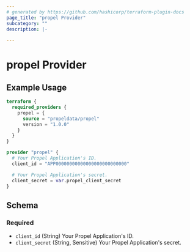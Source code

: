 ```yaml
---
# generated by https://github.com/hashicorp/terraform-plugin-docs
page_title: "propel Provider"
subcategory: ""
description: |-
  
---
```


# propel Provider



## Example Usage

```terraform
terraform {
  required_providers {
    propel = {
      source = "propeldata/propel"
      version = "1.0.0"
    }
  }
}

provider "propel" {
  # Your Propel Application's ID.
  client_id = "APP00000000000000000000000000"

  # Your Propel Application's secret.
  client_secret = var.propel_client_secret
}
```

<!-- schema generated by tfplugindocs -->
## Schema

### Required

- `client_id` (String) Your Propel Application's ID.
- `client_secret` (String, Sensitive) Your Propel Application's secret.
